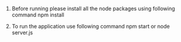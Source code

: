 1. Before running please install all the node packages using following command
    npm install

2. To run the application use following command
    npm start or node server.js
    
  
